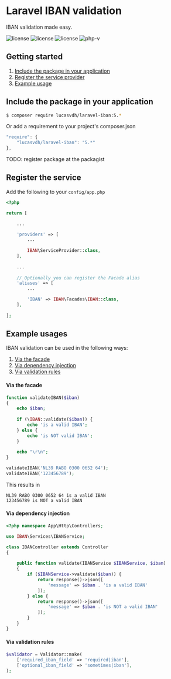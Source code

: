 Laravel IBAN validation
==============

IBAN validation made easy.

![license](https://img.shields.io/packagist/v/lucasvdh/laravel-iban.svg)
![license](https://img.shields.io/packagist/dt/lucasvdh/laravel-iban.svg)
![license](https://img.shields.io/packagist/l/lucasvdh/laravel-iban.svg)
![php-v](https://img.shields.io/packagist/php-v/lucasvdh/laravel-iban.svg)

Getting started
----------
1. [Include the package in your application](#include-the-package-in-your-application)
2. [Register the service provider](#register-the-sevice-provider)
3. [Example usage](#example-usage)

Include the package in your application
---------------------------------------

``` bash
$ composer require lucasvdh/laravel-iban:5.*
```
Or add a requirement to your project's composer.json

``` javascript
"require": {
	"lucasvdh/laravel-iban": "5.*"
},
```

TODO: register package at the packagist

Register the service
-----------------------------

Add the following to your `config/app.php`

``` php
<?php

return [

    ...

    'providers' => [
        ... 
        
        IBAN\ServiceProvider::class,
    ],
    
    ...
    
    // Optionally you can register the Facade alias
    'aliases' => [
        ...

        'IBAN' => IBAN\Facades\IBAN::class,
    ],
    
];
```

Example usages
--------------

IBAN validation can be used in the following ways:
1. [Via the facade](#via-the-facade)
2. [Via dependency injection](#via-dependency-injection)
3. [Via validation rules](#via-validation-rules)

#### Via the facade
``` php
function validateIBAN($iban) 
{
    echo $iban;
    
    if (\IBAN::validate($iban)) {
        echo 'is a valid IBAN';
    } else {
        echo 'is NOT valid IBAN';
    }
    
    echo "\r\n";
}

validateIBAN('NL39 RABO 0300 0652 64');
validateIBAN('123456789');
```

This results in
```
NL39 RABO 0300 0652 64 is a valid IBAN
123456789 is NOT a valid IBAN
```

#### Via dependency injection

``` php
<?php namespace App\Http\Controllers;

use IBAN\Services\IBANService;

class IBANController extends Controller
{
    
    public function validate(IBANService $IBANService, $iban)
    {
        if ($IBANService->validate($iban)) {
            return response()->json([
                'message' => $iban . 'is a valid IBAN'
            ]);
        } else {
            return response()->json([
                'message' => $iban . 'is NOT a valid IBAN'
            ]);
        }
    }
}
```

#### Via validation rules

``` php
$validator = Validator::make(
    ['required_iban_field' => 'required|iban'],
    ['optional_iban_field' => 'sometimes|iban'],
);
```